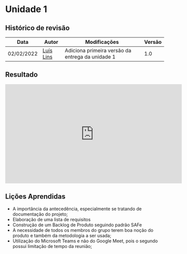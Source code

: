 # Unidade 1

## Histórico de revisão
| Data       | Autor                                        | Modificações                      | Versão |
| ---------- | -------------------------------------------- | --------------------------------- | ------ |
| 02/02/2022 | [Luís Lins](https://github.com/luisgaboardi) | Adiciona primeira versão da entrega da unidade 1 | 1.0 |

## Resultado

<iframe width="560" height="315" src="https://www.youtube.com/embed/h3yk-t_wRnw" title="YouTube video player" frameborder="0" allow="accelerometer; autoplay; clipboard-write; encrypted-media; gyroscope; picture-in-picture" allowfullscreen></iframe>

## Lições Aprendidas

* A importância da antecedência, especialmente se tratando de documentação do projeto;
* Elaboração de uma lista de requisitos
* Construção de um Backlog de Produto seguindo padrão SAFe
* A necessidade de todos os membros do grupo terem boa noção do produto e também da metodologia a ser usada;
* Utilização do Microsoft Teams e não do Google Meet, pois o segundo possui limitação de tempo da reunião;